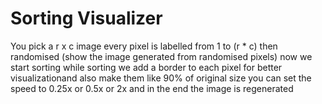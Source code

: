 # Sorting Visualizer

You pick a r x c image
every pixel is labelled from 1 to (r * c)
then randomised (show the image generated from randomised pixels)
now we start sorting
while sorting we add a border to each pixel for better visualizationand also make them like 90% of original size
you can set the speed to 0.25x or 0.5x or 2x
and in the end the image is regenerated
